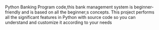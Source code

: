Python Banking Program code,this bank management system is beginner-friendly and is based on all the beginner;s concepts.
This project performs all the significant features in Python with source code so you can understand and customize it according to your needs
